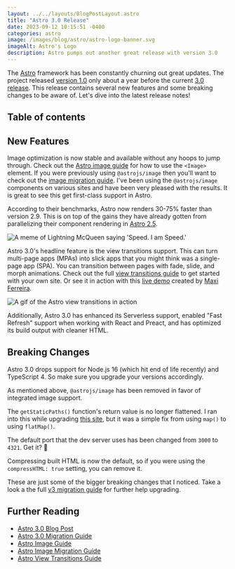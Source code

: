 ```yaml
---
layout: ../../layouts/BlogPostLayout.astro
title: "Astro 3.0 Release"
date: 2023-09-12 10:15:51 -0400
categories: astro
image: /images/blog/astro/astro-logo-banner.svg
imageAlt: Astro's Logo
description: Astro pumps out another great release with version 3.0
---
```


The [Astro](https://astro.build/) framework has been constantly churning out great updates.
The project released [version 1.0](../astro-1-0-release/) only about a year before
the current [3.0 release](https://astro.build/blog/astro-3/). This release
contains several new features and some breaking changes to be aware of. Let's
dive into the latest release notes!

## Table of contents

## New Features

Image optimization is now stable and available without any hoops to jump through.
Check out the [Astro image guide](https://docs.astro.build/en/guides/images/)
for how to use the `<Image>` element. If you were previously using `@astrojs/image`
then you'll want to check out the [image migration guide](https://docs.astro.build/en/guides/images/#upgrade-to-v30-from-v2x). I've been using the `@astrojs/image` components on
various sites and have been very pleased with the results. It is great to see this
get first-class support in Astro.

According to their benchmarks, Astro now renders 30-75% faster than version 2.9.
This is on top of the gains they have already gotten from parallelizing their
component rendering in [Astro 2.5](../astro-2-5-release/).

<img src="/images/blog/memes/i-am-speed.jpg" alt="A meme of Lightning McQueen saying 'Speed. I am Speed.'">

Astro 3.0's headline feature is the view transitions support. This can turn multi-page
apps (MPAs) into slick apps that you might think was a single-page app (SPA). You can
transition between pages with fade, slide, and morph animations. Check out the full
[view transitions guide](https://docs.astro.build/en/guides/view-transitions/) to
get started with your own site. Or see it in action with this [live demo](https://astro-records.pages.dev/) created by [Maxi Ferreira](https://twitter.com/charca).

<img src="/images/blog/astro/astro-3-0-view-transitions.gif" alt="A gif of the Astro view transitions in action">

Additionally, Astro 3.0 has enhanced its Serverless support, enabled "Fast Refresh"
support when working with React and Preact, and has optimized its build output
with cleaner HTML.

## Breaking Changes

Astro 3.0 drops support for Node.js 16 (which hit end of life recently) and TypeScript
4. So make sure you upgrade your versions accordingly.

As mentioned above, `@astrojs/image` has been removed in favor of integrated image support.

The `getStaticPaths()` function's return value is no longer flattened. I ran into this
while upgrading [this site](../built-with-astro/), but it was a simple fix from using
`map()` to using `flatMap()`.

The default port that the dev server uses has been changed from `3000` to `4321`.
Get it? 🚀

Compressing built HTML is now the default, so if you were using the `compressHTML: true`
setting, you can remove it.

These are just some of the bigger breaking changes that I noticed. Take a look a
the full [v3 migration guide](https://docs.astro.build/en/guides/upgrade-to/v3/)
for further help upgrading.

## Further Reading

- [Astro 3.0 Blog Post](https://astro.build/blog/astro-3/)
- [Astro 3.0 Migration Guide](https://docs.astro.build/en/guides/upgrade-to/v3/)
- [Astro Image Guide](https://docs.astro.build/en/guides/images/)
- [Astro Image Migration Guide](https://docs.astro.build/en/guides/images/#upgrade-to-v30-from-v2x)
- [Astro View Transitions Guide](https://docs.astro.build/en/guides/view-transitions/)
